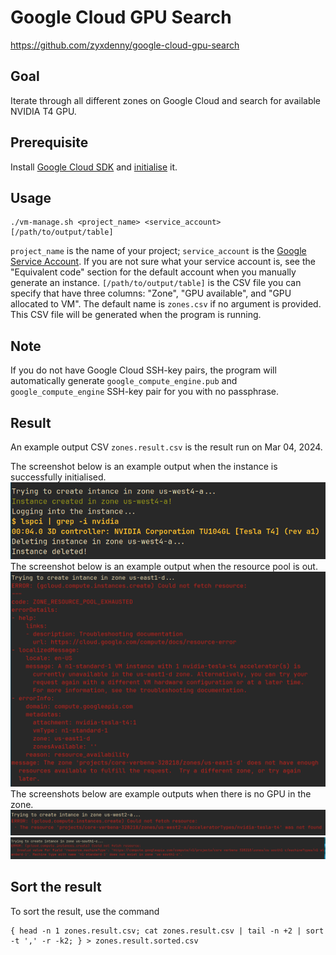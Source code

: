 # Google Cloud GPU Search 
https://github.com/zyxdenny/google-cloud-gpu-search

## Goal
Iterate through all different zones on Google Cloud and search for available NVIDIA T4 GPU. 

## Prerequisite
Install [Google Cloud SDK](https://cloud.google.com/sdk/docs/install-sdk) and [initialise](https://cloud.google.com/sdk/gcloud/reference/init) it.

## Usage
```
./vm-manage.sh <project_name> <service_account> [/path/to/output/table]
```
`project_name` is the name of your project; `service_account` is the [Google Service Account](https://cloud.google.com/compute/docs/access/service-accounts). If you are not sure what your service account is, see the "Equivalent code" section for the default account when you manually generate an instance. `[/path/to/output/table]` is the CSV file you can specify that have three columns: "Zone", "GPU available", and "GPU allocated to VM". The default name is `zones.csv` if no argument is provided. This CSV file will be generated when the program is running.

## Note 
If you do not have Google Cloud SSH-key pairs, the program will automatically generate `google_compute_engine.pub` and `google_compute_engine` SSH-key pair for you with no passphrase.

## Result 
An example output CSV `zones.result.csv` is the result run on Mar 04, 2024.

The screenshot below is an example output when the instance is successfully initialised.
![success](./screenshots/success.png) 
The screenshot below is an example output when the resource pool is out.
![exhausted](./screenshots/pool-exhausted.png)
The screenshots below are example outputs when there is no GPU in the zone.
![no-gpu-1](./screenshots/no-gpu-1.png)
![no-gpu-2](./screenshots/no-gpu-2.png) 

## Sort the result 
To sort the result, use the command 
```
{ head -n 1 zones.result.csv; cat zones.result.csv | tail -n +2 | sort -t ',' -r -k2; } > zones.result.sorted.csv
```

